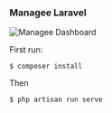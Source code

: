 ### Managee Laravel

![Managee Dashboard](https://user-images.githubusercontent.com/16156658/125831177-f2b9f2fa-ea1d-48fd-aec9-587b264c1b55.png)

First run:

    $ composer install

Then

    $ php artisan run serve
